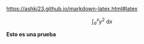 https://ashki23.github.io/markdown-latex.html#latex

$$\int_a^x y^2 \: \mathrm{d}x$$

**Esto es una prueba**
